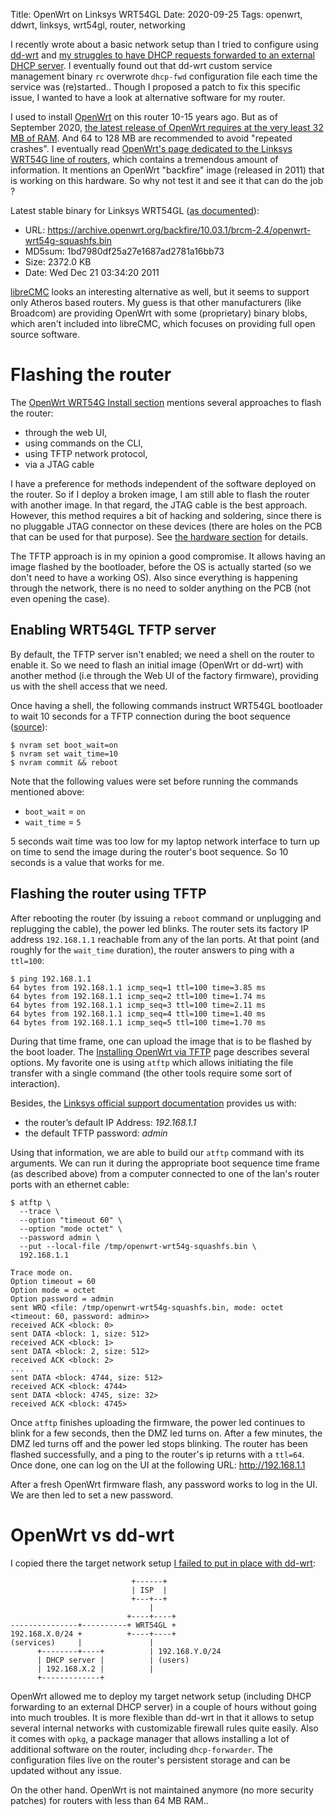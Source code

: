 Title: OpenWrt on Linksys WRT54GL
Date: 2020-09-25
Tags: openwrt, ddwrt, linksys, wrt54gl, router, networking

I recently wrote about a basic network setup than I tried to configure
using [dd-wrt][1] and [my struggles to have DHCP requests forwarded to
an external DHCP server][2]. I eventually found out that dd-wrt custom
service management binary `rc` overwrote `dhcp-fwd` configuration file
each time the service was (re)started.. Though I proposed a patch to
fix this specific issue, I wanted to have a look at alternative
software for my router.

I used to install [OpenWrt][4] on this router 10-15 years ago. But as
of September 2020, [the latest release of OpenWrt requires at the very
least 32 MB of RAM][3]. And 64 to 128 MB are recommended to avoid
"repeated crashes". I eventually read [OpenWrt's page dedicated to the
Linksys WRT54G line of routers][5], which contains a tremendous amount
of information. It mentions an OpenWrt "backfire" image (released in
2011) that is working on this hardware. So why not test it and see it
that can do the job ?

Latest stable binary for Linksys WRT54GL ([as documented][7]):

* URL: https://archive.openwrt.org/backfire/10.03.1/brcm-2.4/openwrt-wrt54g-squashfs.bin
* MD5sum: 1bd7980df25a27e1687ad2781a16bb73
* Size: 2372.0 KB
* Date: Wed Dec 21 03:34:20 2011

[libreCMC][6] looks an interesting alternative as well, but it seems
to support only Atheros based routers. My guess is that other
manufacturers (like Broadcom) are providing OpenWrt with some
(proprietary) binary blobs, which aren't included into libreCMC, which
focuses on providing full open source software.


# Flashing the router

The [OpenWrt WRT54G Install section][7] mentions several approaches to
flash the router:

* through the web UI,
* using commands on the CLI,
* using TFTP network protocol,
* via a JTAG cable

I have a preference for methods independent of the software deployed
on the router. So if I deploy a broken image, I am still able to flash
the router with another image. In that regard, the JTAG cable is the
best approach. However, this method requires a bit of hacking and
soldering, since there is no pluggable JTAG connector on these devices
(there are holes on the PCB that can be used for that purpose). See
[the hardware section][8] for details.

The TFTP approach is in my opinion a good compromise. It allows having
an image flashed by the bootloader, before the OS is actually started
(so we don't need to have a working OS). Also since everything is
happening through the network, there is no need to solder anything on
the PCB (not even opening the case).

## Enabling WRT54GL TFTP server

By default, the TFTP server isn't enabled; we need a shell on the
router to enable it. So we need to flash an initial image (OpenWrt or
dd-wrt) with another method (i.e through the Web UI of the factory
firmware), providing us with the shell access that we need.

Once having a shell, the following commands instruct WRT54GL
bootloader to wait 10 seconds for a TFTP connection during the boot
sequence ([source][7]):

    $ nvram set boot_wait=on
    $ nvram set wait_time=10
    $ nvram commit && reboot

Note that the following values were set before running the commands
mentioned above:

* `boot_wait` = `on`
* `wait_time` = `5`

5 seconds wait time was too low for my laptop network interface to
turn up on time to send the image during the router's boot
sequence. So 10 seconds is a value that works for me.

## Flashing the router using TFTP

After rebooting the router (by issuing a `reboot` command or
unplugging and replugging the cable), the power led blinks. The router
sets its factory IP address `192.168.1.1` reachable from any of the
lan ports. At that point (and roughly for the `wait_time` duration),
the router answers to ping with a `ttl=100`:

    $ ping 192.168.1.1
    64 bytes from 192.168.1.1 icmp_seq=1 ttl=100 time=3.85 ms
    64 bytes from 192.168.1.1 icmp_seq=2 ttl=100 time=1.74 ms
    64 bytes from 192.168.1.1 icmp_seq=3 ttl=100 time=2.11 ms
    64 bytes from 192.168.1.1 icmp_seq=4 ttl=100 time=1.40 ms
    64 bytes from 192.168.1.1 icmp_seq=5 ttl=100 time=1.70 ms

During that time frame, one can upload the image that is to be flashed
by the boot loader. The [Installing OpenWrt via TFTP][9] page
describes several options. My favorite one is using `atftp` which
allows initiating the file transfer with a single command (the other
tools require some sort of interaction).

Besides, the [Linksys official support documentation][10] provides us
with:

* the router’s default IP Address: *192.168.1.1*
* the default TFTP password: *admin*

Using that information, we are able to build our `atftp` command with
its arguments. We can run it during the appropriate boot sequence time
frame (as described above) from a computer connected to one of the
lan's router ports with an ethernet cable:

    $ atftp \
      --trace \
      --option "timeout 60" \
      --option "mode octet" \
      --password admin \
      --put --local-file /tmp/openwrt-wrt54g-squashfs.bin \
      192.168.1.1

    Trace mode on.
    Option timeout = 60
    Option mode = octet
    Option password = admin
    sent WRQ <file: /tmp/openwrt-wrt54g-squashfs.bin, mode: octet <timeout: 60, password: admin>>
    received ACK <block: 0>
    sent DATA <block: 1, size: 512>
    received ACK <block: 1>
    sent DATA <block: 2, size: 512>
    received ACK <block: 2>
    ...
    sent DATA <block: 4744, size: 512>
    received ACK <block: 4744>
    sent DATA <block: 4745, size: 32>
    received ACK <block: 4745>

Once `atftp` finishes uploading the firmware, the power led continues
to blink for a few seconds, then the DMZ led turns on. After a few
minutes, the DMZ led turns off and the power led stops blinking. The
router has been flashed successfully, and a ping to the router's ip
returns with a `ttl=64`. Once done, one can log on the UI at the
following URL: http://192.168.1.1

After a fresh OpenWrt firmware flash, any password works to log in the
UI. We are then led to set a new password.


# OpenWrt vs dd-wrt

I copied there the target network setup [I failed to put in place with
dd-wrt][2]:

                               +------+
                               | ISP  |
                               +---+--+
                                   |
                              +----+----+
    ---------------+----------+ WRT54GL +
    192.168.X.0/24 +          +----+----+
    (services)     |               |
          +--------+----+          | 192.168.Y.0/24
          | DHCP server |          | (users)
          | 192.168.X.2 |          |
          +-------------+

OpenWrt allowed me to deploy my target network setup (including DHCP
forwarding to an external DHCP server) in a couple of hours without
going into much troubles. It is more flexible than dd-wrt in that it
allows to setup several internal networks with customizable firewall
rules quite easily. Also it comes with `opkg`, a package manager that
allows installing a lot of additional software on the router,
including `dhcp-forwarder`. The configuration files live on the
router's persistent storage and can be updated without any issue.

On the other hand. OpenWrt is not maintained anymore (no more security
patches) for routers with less than 64 MB RAM..

[1]: https://dd-wrt.com/site/
[2]: http://www.florentflament.com/blog/broken-dhcp-forwarding-with-dd-wrt.html
[3]: https://openwrt.org/supported_devices/432_warning
[4]: https://openwrt.org
[5]: https://openwrt.org/toh/linksys/wrt54g
[6]: https://librecmc.org/
[7]: https://openwrt.org/toh/linksys/wrt54g#installing_openwrt
[8]: https://openwrt.org/toh/linksys/wrt54g#hardware
[9]: https://openwrt.org/docs/guide-user/installation/generic.flashing.tftp#linuxbsd
[10]: https://www.linksys.com/us/support-article?articleNum=137928
